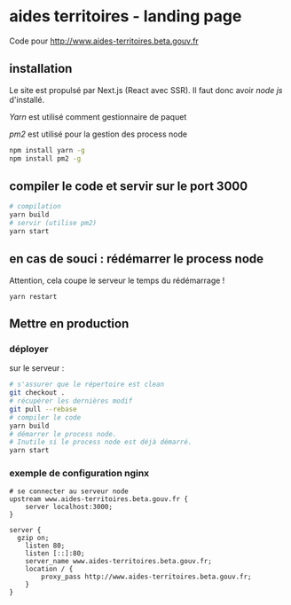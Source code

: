 # aides territoires - landing page

Code pour http://www.aides-territoires.beta.gouv.fr

## installation

Le site est propulsé par Next.js (React avec SSR).
Il faut donc avoir _node js_ d'installé.

_Yarn_ est utilisé comment gestionnaire de paquet

_pm2_ est utilisé pour la gestion des process node

```sh
npm install yarn -g
npm install pm2 -g
```

## compiler le code et servir sur le port 3000

```sh
# compilation
yarn build
# servir (utilise pm2)
yarn start
```

## en cas de souci : rédémarrer le process node

Attention, cela coupe le serveur le temps du rédémarrage !

```
yarn restart
```

## Mettre en production

### déployer

sur le serveur :

```sh
# s'assurer que le répertoire est clean
git checkout .
# récupérer les dernières modif
git pull --rebase
# compiler le code
yarn build
# démarrer le process node.
# Inutile si le process node est déjà démarré.
yarn start
```

### exemple de configuration nginx

```
# se connecter au serveur node
upstream www.aides-territoires.beta.gouv.fr {
    server localhost:3000;
}

server {
  gzip on;
	listen 80;
	listen [::]:80;
	server_name www.aides-territoires.beta.gouv.fr;
	location / {
		proxy_pass http://www.aides-territoires.beta.gouv.fr;
	}
}
```
